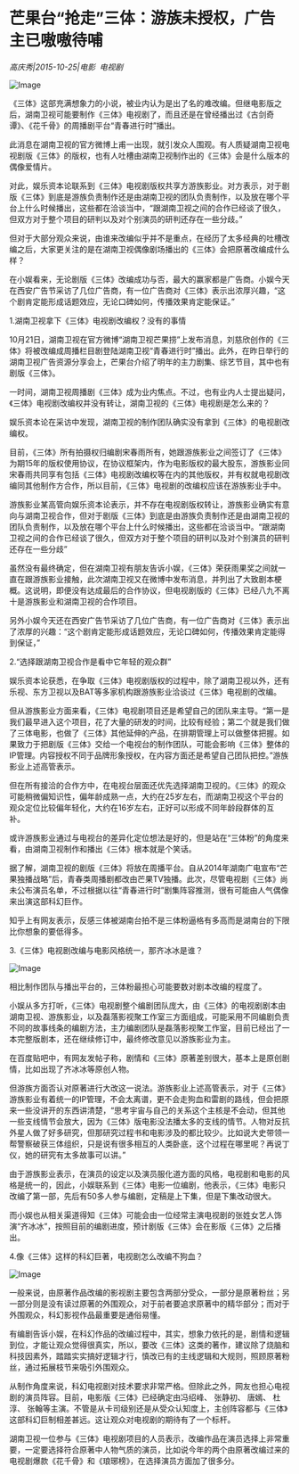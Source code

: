 # 芒果台“抢走”三体：游族未授权，广告主已嗷嗷待哺

*高庆秀|2015-10-25|电影 
                                                电视剧*

![Image](http://static.ylzbl.com/uploads/ueditor/php/upload/image/20171028/1509120356802053.jpeg)

《三体》这部充满想象力的小说，被业内认为是出了名的难改编。但继电影版之后，湖南卫视可能要制作《三体》电视剧了，而且还是在曾经播出过《古剑奇谭》、《花千骨》的周播剧平台“青春进行时”播出。

此消息在湖南卫视的官方微博上甫一出现，就引发众人围观。有人质疑湖南卫视电视剧版《三体》的版权，也有人吐槽由湖南卫视制作出的《三体》会是什么版本的偶像爱情片。

对此，娱乐资本论联系到《三体》电视剧版权共享方游族影业。对方表示，对于剧版《三体》到底是游族负责制作还是由湖南卫视的团队负责制作，以及放在哪个平台上什么时候播出，这些都在洽谈当中，“跟湖南卫视之间的合作已经谈了很久，但双方对于整个项目的研判以及对个别演员的研判还存在一些分歧。”

但对于大部分观众来说，由谁来改编似乎并不是重点，在经历了太多经典的吐槽改编之后，大家更关注的是在湖南卫视偶像剧场播出的《三体》会把原著改编成什么样？

在小娱看来，无论剧版《三体》改编成功与否，最大的赢家都是广告商。小娱今天在西安广告节采访了几位广告商，有一位广告商对《三体》表示出浓厚兴趣，“这个剧肯定能形成话题效应，无论口碑如何，传播效果肯定能保证。”

1.湖南卫视拿下《三体》电视剧改编权？没有的事情

10月21日，湖南卫视在官方微博“湖南卫视芒果捞”上发布消息，刘慈欣创作的《三体》将被改编成周播栏目剧登陆湖南卫视“青春进行时”播出。此外，在昨日举行的湖南卫视广告资源分享会上，芒果台介绍了明年的主力剧集、综艺节目，其中也有剧版《三体》。

一时间，湖南卫视周播剧《三体》成为业内焦点。不过，也有业内人士提出疑问，《三体》电视剧改编权并没有转让，湖南卫视的《三体》电视剧是怎么来的？

娱乐资本论在采访中发现，湖南卫视的制作团队确实没有拿到《三体》的电视剧改编权。

目前，《三体》所有拍摄权归编剧宋春雨所有，她跟游族影业之间签订了《三体》为期15年的版权使用协议，在协议框架内，作为电影版权的最大股东，游族影业同宋春雨共同享有包括《三体》电视剧改编权等在内的其他版权，并有权就电视剧改编同其他制作方合作，所以目前，《三体》电视剧的改编权应该在游族影业手中。

游族影业某高管向娱乐资本论表示，并不存在电视剧版权转让，游族影业确实有意向与湖南卫视合作，但对于剧版《三体》到底是由游族负责制作还是由湖南卫视的团队负责制作，以及放在哪个平台上什么时候播出，这些都在洽谈当中。“跟湖南卫视之间的合作已经谈了很久，但双方对于整个项目的研判以及对个别演员的研判还存在一些分歧”

虽然没有最终确定，但在湖南卫视有朋友告诉小娱，《三体》荣获雨果奖之间就一直在跟游族影业接触，此次湖南卫视又在微博中发布消息，并列出了大致剧本梗概。这说明，即便没有达成最后的合作协议，但电视剧版的《三体》已经八九不离十是游族影业和湖南卫视的合作项目。

另外小娱今天还在西安广告节采访了几位广告商，有一位广告商对《三体》表示出了浓厚的兴趣：“这个剧肯定能形成话题效应，无论口碑如何，传播效果肯定能得到保证，”

2.“选择跟湖南卫视合作是看中它年轻的观众群”

娱乐资本论获悉，在争取《三体》电视剧版权的过程中，除了湖南卫视以外，还有乐视、东方卫视以及BAT等多家机构跟游族影业洽谈过《三体》电视剧的改编。

但从游族影业方面来看，《三体》电视剧项目还是希望自己的团队来主导。“第一是我们最早进入这个项目，花了大量的研发的时间，比较有经验；第二个就是我们做了三体电影，也做了《三体》其他延伸的产品，在排期管理上可以做整体把握。如果致力于把剧版《三体》交给一个电视台的制作团队，可能会影响《三体》整体的IP管理。内容授权不同于品牌形象授权，在内容方面还是希望自己团队把控。”游族影业上述高管表示。

但在所有接洽的合作方中，在电视台层面还优先选择湖南卫视的。《三体》的观众可能稍微偏知识性，偏年龄成熟一点，大约在25岁左右，而湖南卫视这个平台的观众定位比较偏年轻化，大约在16岁左右，正好可以形成不同年龄段群体的互补。

或许游族影业通过与电视台的差异化定位想法是好的，但是站在“三体粉”的角度来看，由湖南卫视制作和播出《三体》根本就是个笑话。

据了解，湖南卫视的剧版《三体》将放在周播平台。自从2014年湖南广电宣布“芒果独播战略”后，青春类周播剧都改由芒果TV独播。此次，尽管电视剧《三体》尚未公布演员名单，不过根据以往“青春进行时”剧集阵容推测，很有可能由人气偶像来出演这部科幻巨作。

知乎上有网友表示，反感三体被湖南台拍不是三体粉逼格有多高而是湖南台的下限比你想象的要低得多。

3.《三体》电视剧改编与电影风格统一，那齐冰冰是谁？

![Image](http://static.ylzbl.com/uploads/ueditor/php/upload/image/20171028/1509120387914963.jpeg)

相比制作团队与播出平台的，三体粉最担心可能要数对剧本改编的程度了。

小娱从多方打听，《三体》电视剧整个编剧团队庞大，由《三体》的电视剧剧本由湖南卫视、游族影业，以及磊落影视聚工作室三方面组成，可能采用不同编剧负责不同的故事线条的编剧方法，主力编剧团队是磊落影视聚工作室，目前已经出了一本完整版剧本，还在继续修订中，最终修改意见以游族影业为主。

在百度贴吧中，有网友发帖子称，剧情和《三体》原著差别很大，基本上是原创剧情，比如出现了齐冰冰等原创人物。

但游族方面否认对原著进行大改这一说法。游族影业上述高管表示，对于《三体》游族影业有着统一的IP管理，不会太离谱，更不会走狗血和雷剧的路线，但会把原来一些没讲开的东西讲清楚，“思考宇宙与自己的关系这个主核是不会动，但其他一些支线情节会放大，因为《三体》版电影没法播太多的支线的情节。人物对反抗外星人做了好多研究，但那研究过程书和电影涉及的都比较少。比如说大史带领一帮警察破获三体组织，只是说有很多相互的人类卧底，这个过程在哪里呢？再说丁仪，她的研究有太多故事可以讲。”

由于游族影业表示，在演员的设定以及演员服化道方面的风格，电视剧和电影的风格是统一的，因此，小娱联系到《三体》电影一位编剧，他表示，《三体》电影只改编了第一部，先后有50多人参与编剧，定稿是上下集，但是下集改动很大。

而小娱也从相关渠道得知《三体》可能会由一位经常主演电视剧的张姓女艺人饰演“齐冰冰”，按照目前的编剧进度，预计剧版《三体》会在影版《三体》之后播出。

4.像《三体》这样的科幻巨著，电视剧怎么改编不狗血？

![Image](http://static.ylzbl.com/uploads/ueditor/php/upload/image/20171028/1509120431361783.jpeg)

一般来说，由原著作品改编的影视剧主要包含两部分受众，一部分是原著粉丝；另一部分则是没有读过原著的外围观众，对于前者要追求原著中的精华部分；而对于外围观众，科幻影视作品最重要是通俗易懂。

有编剧告诉小娱，在科幻作品的改编过程中，其实，想象力依托的是，剧情和逻辑到位，才能让观众觉得很真实，所以，要改《三体》这类的著作，建议除了烧脑和科技因素外，踏踏实实搞好逻辑才行，慎改已有的主线逻辑和大规则，照顾原著粉丝，通过拓展枝节来吸引外围观众。

从制作角度来说，科幻电视剧对技术要求非常严格。但除此之外，网友也担心电视剧的演员阵容。目前，电影版《三体》已经确定由冯绍峰、 张静初、 唐嫣、 杜淳、 张翰等主演。不管是从卡司级别还是从受众认知度上，主创阵容都与《三体》这部科幻巨制相差甚远。这让观众对电视剧的期待有了一个标杆。

湖南卫视一位参与《三体》电视剧项目的人员表示，改编作品在演员选择上非常重要，一定要选择符合原著中人物气质的演员，比如说今年的两个由原著改编过来的电视剧爆款《花千骨》和《琅琊榜》，在选择演员方面加了很多分。

